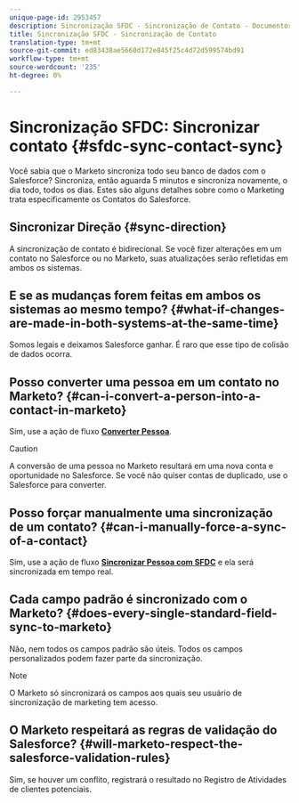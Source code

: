 ```yaml
---
unique-page-id: 2953457
description: Sincronização SFDC - Sincronização de Contato - Documentos do Marketing - Documentação do produto
title: Sincronização SFDC - Sincronização de Contato
translation-type: tm+mt
source-git-commit: ed83438ae5660d172e845f25c4d72d599574bd91
workflow-type: tm+mt
source-wordcount: '235'
ht-degree: 0%

---
```



# Sincronização SFDC: Sincronizar contato {#sfdc-sync-contact-sync}

Você sabia que o Marketo sincroniza todo seu banco de dados com o Salesforce? Sincroniza, então aguarda 5 minutos e sincroniza novamente, o dia todo, todos os dias. Estes são alguns detalhes sobre como o Marketing trata especificamente os Contatos do Salesforce.

## Sincronizar Direção {#sync-direction}

A sincronização de contato é bidirecional. Se você fizer alterações em um contato no Salesforce ou no Marketo, suas atualizações serão refletidas em ambos os sistemas.

## E se as mudanças forem feitas em ambos os sistemas ao mesmo tempo? {#what-if-changes-are-made-in-both-systems-at-the-same-time}

Somos legais e deixamos Salesforce ganhar. É raro que esse tipo de colisão de dados ocorra.

## Posso converter uma pessoa em um contato no Marketo? {#can-i-convert-a-person-into-a-contact-in-marketo}

Sim, use a ação de fluxo **[Converter Pessoa](/help/marketo/product-docs/core-marketo-concepts/smart-campaigns/flow-actions/convert-person.md)**.

>[!CAUTION]
>
>A conversão de uma pessoa no Marketo resultará em uma nova conta e oportunidade no Salesforce. Se você não quiser contas de duplicado, use o Salesforce para converter.

## Posso forçar manualmente uma sincronização de um contato? {#can-i-manually-force-a-sync-of-a-contact}

Sim, use a ação de fluxo **[Sincronizar Pessoa com SFDC](/help/marketo/product-docs/core-marketo-concepts/smart-campaigns/salesforce-flow-actions/sync-person-to-sfdc.md)** e ela será sincronizada em tempo real.

## Cada campo padrão é sincronizado com o Marketo? {#does-every-single-standard-field-sync-to-marketo}

Não, nem todos os campos padrão são úteis. Todos os campos personalizados podem fazer parte da sincronização.

>[!NOTE]
>
>O Marketo só sincronizará os campos aos quais seu usuário de sincronização de marketing tem acesso.

## O Marketo respeitará as regras de validação do Salesforce? {#will-marketo-respect-the-salesforce-validation-rules}

Sim, se houver um conflito, registrará o resultado no Registro de Atividades de clientes potenciais.

